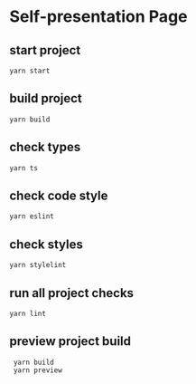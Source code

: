 # Self-presentation Page

## start project
 ```
 yarn start
 ```

## build project
 ```
 yarn build
 ```

## check types
 ```
 yarn ts
 ```

## check code style
 ```
 yarn eslint
 ```

## check styles
 ```
 yarn stylelint
 ```

## run all project checks 
 ```
 yarn lint
 ```

## preview project build
```
 yarn build
 yarn preview
```

